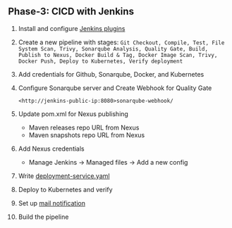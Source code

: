 Phase-3: CICD with Jenkins
-

1. Install and configure [Jenkins plugins](https://github.com/ritvikraj-cse/Projects/blob/Jenkins/Boardgamepipeline_s/PHASE-3/CICD.md)

2. Create a new pipeline with stages: ```Git Checkout, Compile, Test, File System Scan, Trivy, Sonarqube Analysis, Quality Gate, Build, Publish to Nexus, Docker Build & Tag, Docker Image Scan, Trivy, Docker Push, Deploy to Kubernetes, Verify deployment```

3. Add credentials for Github, Sonarqube, Docker, and Kubernetes

4. Configure Sonarqube server and Create Webhook for Quality Gate
    ```
    <http://jenkins-public-ip:8080>sonarqube-webhook/
    ```
5. Update pom.xml for Nexus publishing
   - Maven releases repo URL from Nexus
    - Maven snapshots repo URL from Nexus
6. Add Nexus credentials
   
    - Manage Jenkins -> Managed files -> Add a new config
9. Write [deployment-service.yaml](https://github.com/ritvikraj-cse/Projects/blob/Jenkins/Boardgamepipeline_s/Boardgame-main/deployment-service.yaml)

10. Deploy to Kubernetes and verify
11. Set up [mail notification](https://github.com/ritvikraj-cse/Projects/blob/Jenkins/Boardgamepipeline_s/PHASE-3/Mail_Notificaiton.md)
12. Build the pipeline